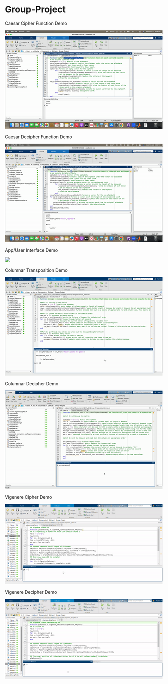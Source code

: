 # Group-Project
Caesar Cipher Function Demo

![](caesarcipher.gif)

Caesar Decipher Function Demo

![](caesardecipher.gif)

App/User Interface Demo

![](appdemo.gif)

Columnar Transposition Demo

![](columnardecipher.gif)

Columnar Decipher Demo

![](columnartransposition.gif)

Vigenere Cipher Demo

![](vigenere_cipher2.gif)

Vigenere Decipher Demo

![](vigenere_decipher.gif)
